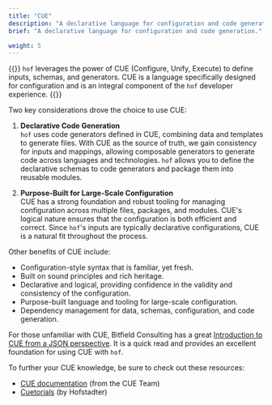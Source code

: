 ```yaml
---
title: "CUE"
description: "A declarative language for configuration and code generation."
brief: "A declarative language for configuration and code generation."

weight: 5
---
```


{{<lead>}}
`hof` leverages the power of CUE (Configure, Unify, Execute) to define inputs, schemas, and generators.
CUE is a language specifically designed for configuration and is an integral component of the `hof` developer experience.
{{</lead>}}

Two key considerations drove the choice to use CUE:

1. __Declarative Code Generation__<br>
   `hof` uses code generators defined in CUE, combining data and templates to generate files.
   With CUE as the source of truth, we gain consistency for inputs and mappings, allowing
    composable generators to generate code across languages and technologies.
    `hof` allows you to define the declarative schemas to code generators and package them into reusable modules.

2. __Purpose-Built for Large-Scale Configuration__<br>
   CUE has a strong foundation and robust tooling for managing configuration across multiple files, packages, and modules.
   CUE's logical nature ensures that the configuration is both efficient and correct.
    Since `hof`'s inputs are typically declarative configurations, CUE is a natural fit throughout the process.

Other benefits of CUE include:

- Configuration-style syntax that is familiar, yet fresh.
- Built on sound principles and rich heritage.
- Declarative and logical, providing confidence in the validity and consistency of the configuration.
- Purpose-built language and tooling for large-scale configuration.
- Dependency management for data, schemas, configuration, and code generation.

For those unfamiliar with CUE, Bitfield Consulting has a great
[Introduction to CUE from a JSON perspective](https://bitfieldconsulting.com/golang/cuelang-exciting).
It is a quick read and provides an excellent foundation for using CUE with `hof`.

To further your CUE knowledge, be sure to check out these resources:

- [CUE documentation](https://cuelang.org) (from the CUE Team)
- [Cuetorials](https://cuetorials.com) (by Hofstadter)
